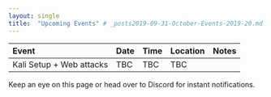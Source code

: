 ```yaml
---
layout: single
title:  "Upcoming Events" # _posts2019-09-31-October-Events-2019-20.md 
---
```

| Event | Date | Time | Location | Notes
|:-----------------|:----------|:-----------|:-----------|:-----------|
| Kali Setup + Web attacks | TBC | TBC | TBC | |

Keep an eye on this page or head over to Discord for instant notifications.
